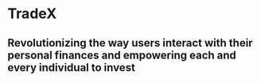 # TradeX
## Revolutionizing the way users interact with their personal finances and empowering each and every individual to invest
